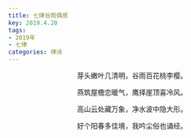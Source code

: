 ```yaml
---
title: 七律谷雨偶感
key: 2019.4.20
tags: 
- 2019年 
- 七律
categories: 律诗
---
```


<p align="center">芽头嫩叶几清明，谷雨百花桃李樱。
</p>
<p align="center">燕筑屋檐恋暖气，鹰择崖顶喜冷风。
</p>
<p align="center">高山云处藏万象，净水波中隐大形。
</p>
<p align="center">好个阳春多佳境，我吟尘俗也诵经。
</p>
